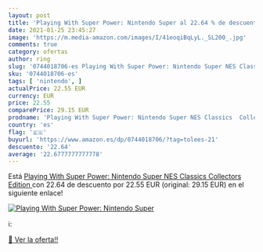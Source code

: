 ```yaml
---
layout: post
title: 'Playing With Super Power: Nintendo Super al 22.64 % de descuento'
date: 2021-01-25 23:45:27
image: 'https://m.media-amazon.com/images/I/41eoqiBqLyL._SL200_.jpg'
comments: true
category: ofertas
author: ring
slug: '0744018706-es Playing With Super Power: Nintendo Super NES Classics...'
sku: '0744018706-es'
tags: [ 'nintendo', ]
actualPrice: 22.55 EUR
currency: EUR
price: 22.55
comparePrice: 29.15 EUR
prodname: 'Playing With Super Power: Nintendo Super NES Classics  Collectors Edition '
country: 'es'
flag: '🇪🇸'
buyurl: 'https://www.amazon.es/dp/0744018706/?tag=tolees-21'
descuento: '22.64'
average: '22.6777777777778'
---
```


Está [Playing With Super Power: Nintendo Super NES Classics  Collectors Edition ](https://www.amazon.es/dp/0744018706/?tag=tolees-21) con 22.64 de descuento por 22.55 EUR (original: 29.15 EUR) en el siguiente enlace!

[![Playing With Super Power: Nintendo Super](https://m.media-amazon.com/images/I/41eoqiBqLyL._SL200_.jpg)](https://www.amazon.es/dp/0744018706/?tag=tolees-21)

ℹ️:


[🛒 Ver la oferta!!](https://www.amazon.es/dp/0744018706/?tag=tolees-21)
